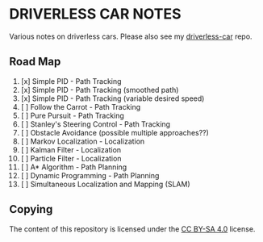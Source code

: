 # DRIVERLESS CAR NOTES

Various notes on driverless cars.
Please also see my [driverless-car](https://github.com/gokhanettin/driverless-car) repo.

## Road Map

1.  [x] Simple PID - Path Tracking
2.  [x] Simple PID - Path Tracking (smoothed path)
3.  [x] Simple PID - Path Tracking (variable desired speed)
4.  [ ] Follow the Carrot - Path Tracking
5.  [ ] Pure Pursuit - Path Tracking
6.  [ ] Stanley's Steering Control - Path Tracking
7.  [ ] Obstacle Avoidance (possible multiple approaches??)
8.  [ ] Markov Localization - Localization
9.  [ ] Kalman Filter - Localization
10. [ ] Particle Filter - Localization
11. [ ] A* Algorithm - Path Planning
12. [ ] Dynamic Programming - Path Planning
13. [ ] Simultaneous Localization and Mapping (SLAM)
 
## Copying

The content of this repository is licensed under the 
[CC BY-SA 4.0](https://creativecommons.org/licenses/by-sa/4.0/) license.
